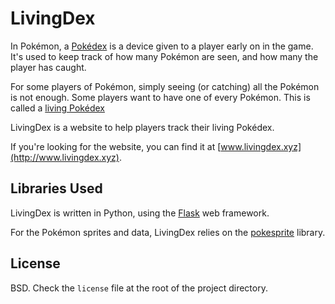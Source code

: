 # LivingDex

In Pokémon, a [Pokédex](https://en.wikipedia.org/wiki/Pokedex") is a device given to a player early on in the game. It's used to keep track of how many Pokémon are seen, and how many the player has caught.

For some players of Pokémon, simply seeing (or catching) all the Pokémon is not enough. Some players want to have one of every Pokémon. This is called a [living Pokédex](http://bulbapedia.bulbagarden.net/wiki/Living_Pokédex)

LivingDex is a website to help players track their living Pokédex.

If you're looking for the website, you can find it at [www.livingdex.xyz](http://www.livingdex.xyz).

## Libraries Used

LivingDex is written in Python, using the [Flask](http://flask.pocoo.org) web framework.

For the Pokémon sprites and data, LivingDex relies on the [pokesprite](https://github.com/msikma/pokesprite) library.

## License

BSD. Check the `license` file at the root of the project directory.
